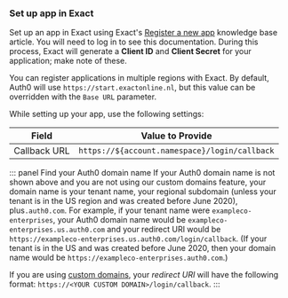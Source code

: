 ### Set up app in Exact

Set up an app in Exact using Exact's [Register a new app](https://support.exactonline.com/community/s/article/All-All-HNO-Tutorial-resources-eol-files-hlp-eol-app-center---user-eol-appcenter-user-registerapikey-u?language=en_GB) knowledge base article. You will need to log in to see this documentation. During this process, Exact will generate a **Client ID** and **Client Secret** for your application; make note of these.

You can register applications in multiple regions with Exact. By default, Auth0 will use `https://start.exactonline.nl`, but this value can be overridden with the `Base URL` parameter.

While setting up your app, use the following settings:

| Field | Value to Provide |
| - | - |
| Callback URL | `https://${account.namespace}/login/callback` |

::: panel Find your Auth0 domain name
If your Auth0 domain name is not shown above and you are not using our custom domains feature, your domain name is your tenant name, your regional subdomain (unless your tenant is in the US region and was created before June 2020), plus`.auth0.com`. For example, if your tenant name were `exampleco-enterprises`, your Auth0 domain name would be `exampleco-enterprises.us.auth0.com` and your redirect URI would be `https://exampleco-enterprises.us.auth0.com/login/callback`. (If your tenant is in the US and was created before June 2020, then your domain name would be `https://exampleco-enterprises.auth0.com`.)

If you are using [custom domains](https://auth0.com/docs/custom-domains), your <dfn data-key="callback">redirect URI</dfn> will have the following format: `https://<YOUR CUSTOM DOMAIN>/login/callback`.
:::
